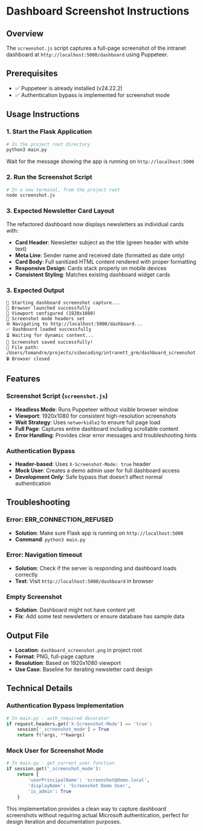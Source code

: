 # Dashboard Screenshot Instructions

## Overview
The `screenshot.js` script captures a full-page screenshot of the intranet dashboard at `http://localhost:5000/dashboard` using Puppeteer.

## Prerequisites
- ✅ Puppeteer is already installed (v24.22.2)
- ✅ Authentication bypass is implemented for screenshot mode

## Usage Instructions

### 1. Start the Flask Application
```bash
# In the project root directory
python3 main.py
```
Wait for the message showing the app is running on `http://localhost:5000`

### 2. Run the Screenshot Script
```bash
# In a new terminal, from the project root
node screenshot.js
```

### 3. Expected Newsletter Card Layout
The refactored dashboard now displays newsletters as individual cards with:
- **Card Header**: Newsletter subject as the title (green header with white text)
- **Meta Line**: Sender name and received date (formatted as date only)
- **Card Body**: Full sanitized HTML content rendered with proper formatting
- **Responsive Design**: Cards stack properly on mobile devices
- **Consistent Styling**: Matches existing dashboard widget cards

### 3. Expected Output
```
🚀 Starting dashboard screenshot capture...
📱 Browser launched successfully
🔧 Viewport configured (1920x1080)
🔑 Screenshot mode headers set
🌐 Navigating to http://localhost:5000/dashboard...
✅ Dashboard loaded successfully
⏳ Waiting for dynamic content...
🎉 Screenshot saved successfully!
📁 File path: /Users/tomandre/projects/vibecoding/intranett_grm/dashboard_screenshot.png
🔒 Browser closed
```

## Features

### Screenshot Script (`screenshot.js`)
- **Headless Mode**: Runs Puppeteer without visible browser window
- **Viewport**: 1920x1080 for consistent high-resolution screenshots
- **Wait Strategy**: Uses `networkidle2` to ensure full page load
- **Full Page**: Captures entire dashboard including scrollable content
- **Error Handling**: Provides clear error messages and troubleshooting hints

### Authentication Bypass
- **Header-based**: Uses `X-Screenshot-Mode: true` header
- **Mock User**: Creates a demo admin user for full dashboard access
- **Development Only**: Safe bypass that doesn't affect normal authentication

## Troubleshooting

### Error: ERR_CONNECTION_REFUSED
- **Solution**: Make sure Flask app is running on `http://localhost:5000`
- **Command**: `python3 main.py`

### Error: Navigation timeout
- **Solution**: Check if the server is responding and dashboard loads correctly
- **Test**: Visit `http://localhost:5000/dashboard` in browser

### Empty Screenshot
- **Solution**: Dashboard might not have content yet
- **Fix**: Add some test newsletters or ensure database has sample data

## Output File
- **Location**: `dashboard_screenshot.png` in project root
- **Format**: PNG, full-page capture
- **Resolution**: Based on 1920x1080 viewport
- **Use Case**: Baseline for iterating newsletter card design

## Technical Details

### Authentication Bypass Implementation
```python
# In main.py - auth_required decorator
if request.headers.get('X-Screenshot-Mode') == 'true':
    session['_screenshot_mode'] = True
    return f(*args, **kwargs)
```

### Mock User for Screenshot Mode
```python
# In main.py - get_current_user function
if session.get('_screenshot_mode'):
    return {
        'userPrincipalName': 'screenshot@demo.local',
        'displayName': 'Screenshot Demo User',
        'is_admin': True
    }
```

This implementation provides a clean way to capture dashboard screenshots without requiring actual Microsoft authentication, perfect for design iteration and documentation purposes.